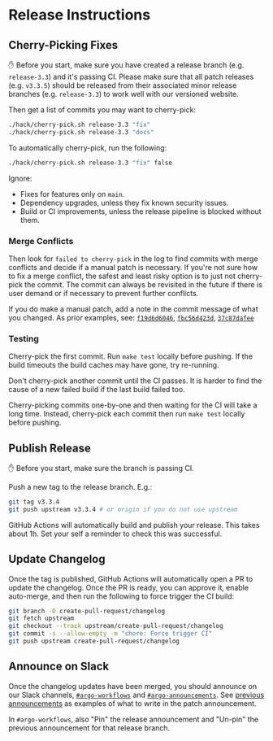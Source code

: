 # Release Instructions

## Cherry-Picking Fixes

✋ Before you start, make sure you have created a release branch (e.g. `release-3.3`) and it's passing CI.
Please make sure that all patch releases (e.g. `v3.3.5`) should be released from their associated minor release branches (e.g. `release-3.3`)
to work well with our versioned website.

Then get a list of commits you may want to cherry-pick:

```bash
./hack/cherry-pick.sh release-3.3 "fix"
./hack/cherry-pick.sh release-3.3 "docs"
```

To automatically cherry-pick, run the following:

```bash
./hack/cherry-pick.sh release-3.3 "fix" false
```

Ignore:

* Fixes for features only on `main`.
* Dependency upgrades, unless they fix known security issues.
* Build or CI improvements, unless the release pipeline is blocked without them.

### Merge Conflicts

Then look for `failed to cherry-pick` in the log to find commits with merge conflicts and decide if a manual patch is necessary.
If you're not sure how to fix a merge conflict, the safest and least risky option is to just not cherry-pick the commit.
The commit can always be revisited in the future if there is user demand or if necessary to prevent further conflicts.

If you do make a manual patch, add a note in the commit message of what you changed.
As prior examples, see: [`f19d6d6046`](https://github.com/argoproj/argo-workflows/commit/f19d6d60462fb23c95324ba924c0972d92465a67), [`fbc56d423d`](https://github.com/argoproj/argo-workflows/commit/fbc56d423d106610f899cd487c3bb4ae10a5e3d8), [`37c87dafee`](https://github.com/argoproj/argo-workflows/commit/37c87dafeed5f50ce96664d80009e7d9b4d23e0a)

### Testing

Cherry-pick the first commit. Run `make test` locally before pushing. If the build timeouts the build caches may have
gone, try re-running.

Don't cherry-pick another commit until the CI passes. It is harder to find the cause of a new failed build if the last
build failed too.

Cherry-picking commits one-by-one and then waiting for the CI will take a long time. Instead, cherry-pick each commit then
run `make test` locally before pushing.

## Publish Release

✋ Before you start, make sure the branch is passing CI.

Push a new tag to the release branch. E.g.:

```bash
git tag v3.3.4
git push upstream v3.3.4 # or origin if you do not use upstream
```

GitHub Actions will automatically build and publish your release. This takes about 1h. Set your self a reminder to check
this was successful.

## Update Changelog

Once the tag is published, GitHub Actions will automatically open a PR to update the changelog. Once the PR is ready,
you can approve it, enable auto-merge, and then run the following to force trigger the CI build:

```bash
git branch -D create-pull-request/changelog
git fetch upstream
git checkout --track upstream/create-pull-request/changelog
git commit -s --allow-empty -m "chore: Force trigger CI"
git push upstream create-pull-request/changelog
```

## Announce on Slack

Once the changelog updates have been merged, you should announce on our Slack channels, [`#argo-workflows`](https://cloud-native.slack.com/archives/C01QW9QSSSK) and [`#argo-announcements`](https://cloud-native.slack.com/archives/C02165G1L48).
See [previous](https://cloud-native.slack.com/archives/C02165G1L48/p1701112932434469) [announcements](https://cloud-native.slack.com/archives/C01QW9QSSSK/p1701112957127489) as examples of what to write in the patch announcement.

In `#argo-workflows`, also "Pin" the release announcement and "Un-pin" the previous announcement for that release branch.
